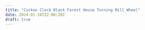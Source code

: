 ```yaml
---
title: "Cuckoo Clock Black Forest House Turning Mill Wheel"
date: 2024-01-16T22:08:20Z
draft: true
---
```



